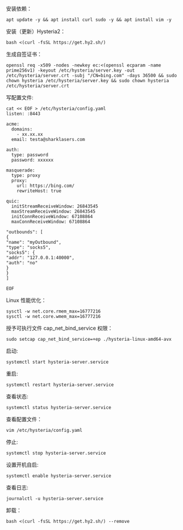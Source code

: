 安装依赖：
```
apt update -y && apt install curl sudo -y && apt install vim -y
```

安装（更新）Hysteria2：
```
bash <(curl -fsSL https://get.hy2.sh/)
```

生成自签证书：
```
openssl req -x509 -nodes -newkey ec:<(openssl ecparam -name prime256v1) -keyout /etc/hysteria/server.key -out /etc/hysteria/server.crt -subj "/CN=bing.com" -days 36500 && sudo chown hysteria /etc/hysteria/server.key && sudo chown hysteria /etc/hysteria/server.crt
```

写配置文件:
```
cat << EOF > /etc/hysteria/config.yaml
listen: :8443 

acme:
  domains:
    - xx.xx.xx
  email: testa@sharklasers.com 

auth:
  type: password
  password: xxxxxx

masquerade: 
  type: proxy
  proxy:
    url: https://bing.com/
    rewriteHost: true

quic:
  initStreamReceiveWindow: 26843545 
  maxStreamReceiveWindow: 26843545 
  initConnReceiveWindow: 67108864 
  maxConnReceiveWindow: 67108864

"outbounds": [
{
"name": "myOutbound",
"type": "socks5",
"socks5": {
"addr": "127.0.0.1:40000",
"auth": "no"
}
}
]

EOF
```

Linux 性能优化：
```
sysctl -w net.core.rmem_max=16777216
sysctl -w net.core.wmem_max=16777216
```

授予可执行文件 cap_net_bind_service 权限：
```
sudo setcap cap_net_bind_service=+ep ./hysteria-linux-amd64-avx
```

启动:
```
systemctl start hysteria-server.service
```

重启:
```
systemctl restart hysteria-server.service
```

查看状态:
```
systemctl status hysteria-server.service
```

查看配置文件：
```
vim /etc/hysteria/config.yaml
```

停止:
```
systemctl stop hysteria-server.service
```

设置开机自启:
```
systemctl enable hysteria-server.service
```

查看日志:
```
journalctl -u hysteria-server.service
```

卸载：
```
bash <(curl -fsSL https://get.hy2.sh/) --remove
```


